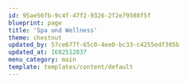```yaml
---
id: 95ae56fb-9c4f-47f2-9326-2f2e79508f5f
blueprint: page
title: 'Spa und Wellness'
theme: chestnut
updated_by: 57ce677f-65c0-4ee0-bc33-c4255edf305b
updated_at: 1682512837
menu_category: main
template: templates/content/default
---
```

